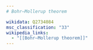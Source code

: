 ```yaml
---
# Bohr–Mollerup theorem

wikidata: Q2734084
msc_classification: "33"
wikipedia_links:
  - "[[Bohr–Mollerup theorem]]"
---
```

